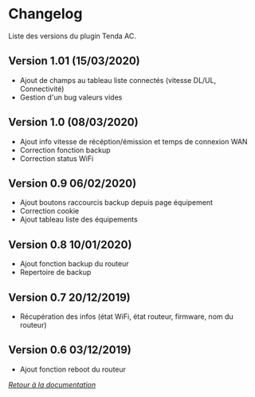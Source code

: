 Changelog
=========

Liste des versions du plugin Tenda AC.

Version 1.01 (15/03/2020)
-------------------------
* Ajout de champs au tableau liste connectés (vitesse DL/UL, Connectivité)
* Gestion d'un bug valeurs vides

Version 1.0 (08/03/2020)
-------------------------
* Ajout info vitesse de récéption/émission et temps de connexion WAN
* Correction fonction backup
* Correction status WiFi

Version 0.9 06/02/2020)
-------------------------
* Ajout boutons raccourcis backup depuis page équipement
* Correction cookie
* Ajout tableau liste des équipements

Version 0.8 10/01/2020)
-------------------------
* Ajout fonction backup du routeur
* Repertoire de backup

Version 0.7 20/12/2019)
-------------------------
* Récupération des infos (état WiFi, état routeur, firmware, nom du routeur)

Version 0.6 03/12/2019)
-------------------------
* Ajout fonction reboot du routeur

*[Retour à la documentation](index.md)*
